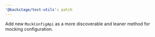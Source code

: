 ```yaml
---
'@backstage/test-utils': patch
---
```


Add new `MockConfigApi` as a more discoverable and leaner method for mocking configuration.
